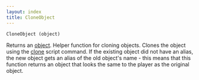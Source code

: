 ```yaml
---
layout: index
title: CloneObject
---
```


    CloneObject (object)

Returns an [object](../../../types/object.html). Helper function for cloning objects. Clones the object using the [clone](../../../functions/clone.html) script command. If the existing object did not have an alias, the new object gets an alias of the old object's name - this means that this function returns an object that looks the same to the player as the original object.
